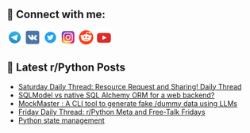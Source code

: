 ## 🔎 Connect with me:
[<img src="https://github.com/bullbesh/bullbesh/blob/main/images/Telegram.png" width="32" height="32" />](https://t.me/bullbesh)
[<img src="https://github.com/bullbesh/bullbesh/blob/main/images/VK.png" width="32" height="32" />](https://vk.com/bullbesh)
[<img src="https://github.com/bullbesh/bullbesh/blob/main/images/Twitter.png" width="32" height="32" />](https://twitter.com/bullbesh1)
[<img src="https://github.com/bullbesh/bullbesh/blob/main/images/Instagram.png" width="32" height="32" />](https://www.instagram.com/bullbesh)
[<img src="https://github.com/bullbesh/bullbesh/blob/main/images/Reddit.png" width="32" height="32" />](https://www.reddit.com/user/bullbesh)
[<img src="https://github.com/bullbesh/bullbesh/blob/main/images/YouTube.png" width="32" height="32" />](https://www.youtube.com/channel/UCtfjRs6uzgq5mfm8S06WTcg)

## 📕 Latest r/Python Posts
<!-- BLOG-POST-LIST:START -->
- [Saturday Daily Thread: Resource Request and Sharing! Daily Thread](https://www.reddit.com/r/Python/comments/1br3mfb/saturday_daily_thread_resource_request_and/)
- [SQLModel vs native SQL Alchemy ORM for a web backend?](https://www.reddit.com/r/Python/comments/1br19x3/sqlmodel_vs_native_sql_alchemy_orm_for_a_web/)
- [MockMaster : A CLI tool to generate fake /dummy data using LLMs](https://www.reddit.com/r/Python/comments/1bqylmk/mockmaster_a_cli_tool_to_generate_fake_dummy_data/)
- [Friday Daily Thread: r/Python Meta and Free-Talk Fridays](https://www.reddit.com/r/Python/comments/1bqavv5/friday_daily_thread_rpython_meta_and_freetalk/)
- [Python state management](https://www.reddit.com/r/Python/comments/1bpzfcb/python_state_management/)
<!-- BLOG-POST-LIST:END -->

